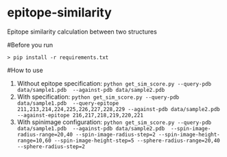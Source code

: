 epitope-similarity
==================

Epitope similarity calculation between two structures

#Before you run

`> pip install -r requirements.txt`
	
#How to use

1. Without epitope specification: `python get_sim_score.py --query-pdb data/sample1.pdb  --against-pdb data/sample2.pdb`
2. With specification: `python get_sim_score.py --query-pdb data/sample1.pdb  --query-epitope 211,213,214,224,225,226,227,228,229 --against-pdb data/sample2.pdb --against-epitope 216,217,218,219,220,221`
3. With spinimage configuration: `python get_sim_score.py --query-pdb data/sample1.pdb  --against-pdb data/sample2.pdb  --spin-image-radius-range=20,40 --spin-image-radius-step=2 --spin-image-height-range=10,60 --spin-image-height-step=5 --sphere-radius-range=20,40 --sphere-radius-step=2`

